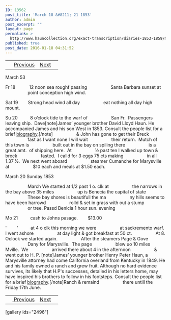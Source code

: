 ```yaml
---
ID: 13562
post_title: 'March 18 &#8211; 21 1853'
author: admin
post_excerpt: ""
layout: page
permalink: >
  http://www.hauncollection.org/exact-transcription/diaries-1853-1859/march-18-21-1853/
published: true
post_date: 2016-01-18 04:31:52
---
```

<table style="width: 100%;" align="center">
<tbody>
<tr>
<td> <a href="http://www.hauncollection.org/version-2/diaries-1853-1859/october-22-october-29-1857/"><img src="https://lh3.googleusercontent.com/-EFJpxxNiPNw/VqgtWBCZrMI/AAAAAAAAAFU/WfY4lPFWWkg/s800-Ic42/Soeb-Plain-Arrows-8-10px.png" alt="" width="10" height="10" /></a> <a href="http://www.hauncollection.org/diaries-1853-1859/13556-2/">Previous</a></td>
<td style="text-align: right;"><a href="http://www.hauncollection.org/diaries-1853-1859/march-21-june-20-1853/">Next</a> <a href="http://www.hauncollection.org/diaries-1853-1859/march-21-june-20-1853/"><img src="https://lh3.googleusercontent.com/-67k0cYlpXHw/VqgtWKz1MXI/AAAAAAAAAFU/k9PW_Piyurk/s800-Ic42/Soeb-Plain-Arrows-5-10px.png" alt="" width="10" height="10" /></a></td>
</tr>
</tbody>
</table>
March 53

Fr 18           12 noon sea roughf passing
<span style="margin-left: 70px;">Santa Barbara sunset at
<span style="margin-left: 70px;">point conception high wind.</span></span>

Sat 19        Strong head wind all day
<span style="margin-left: 70px;">eat nothing all day high mount.</span>

Su 20          8 o’clock tide to the warf of
<span style="margin-left: 70px;">San Fr.  Passengers leaving ship.  Dave[note]James’ younger brother David Lloyd Haun. He accompanied James and his son West in 1853. Consult the people list for a brief <a title="Dave Haun" href="http://www.hauncollection.org/version-3/list-of-people/#Dave%20Haun" target="_blank" rel="noopener noreferrer">biography</a>.[/note]
<span style="margin-left: 70px;">&amp; John has gone to get their Breck
<span style="margin-left: 70px;">fast as I want none I will wait
<span style="margin-left: 70px;">their return.  Mutch of this town is
<span style="margin-left: 70px;">built out in the bay on spiling there
<span style="margin-left: 70px;">is a great amt.  of shipping here.  At
<span style="margin-left: 70px;">½ past ten I walked up town &amp; breck
<span style="margin-left: 70px;">fasted.  I calld for 3 eggs 75 cts making
<span style="margin-left: 70px;">in all  1.37 ½.  We next went aboard
<span style="margin-left: 70px;">steamer Cumanche for Marysville at
<span style="margin-left: 70px;">$10 each and meals at $1.50 each.</span></span></span></span></span></span></span></span></span></span></span>

March 20 Sunday 1853

<span style="margin-left: 70px;">March We started at 1/2 past 1 o. clk at
<span style="margin-left: 70px;">the narrows in the bay above 35 miles
<span style="margin-left: 70px;">up is Benecia the capital of state
<span style="margin-left: 70px;">These bay shores is beautifull the ma
<span style="margin-left: 70px;">ny hills seems to have been harrowd
<span style="margin-left: 70px;">rolld &amp; set in grass with out a stump
<span style="margin-left: 70px;">or tree. Passd Benicia 1 hour sun. evening</span></span></span></span></span></span></span>

Mo 21          cash to Johns pasage.        $13.00

'        '          at 4 o clk this morning we were
<span style="margin-left: 70px;">at sackremento warf.  I went ashore
<span style="margin-left: 70px;">at day light &amp; got breakfast at 50 ct.
<span style="margin-left: 70px;">At 8. Oclock we started again.
<span style="margin-left: 70px;">After the steamers Page &amp; Gove
<span style="margin-left: 70px;">Dany for Marysville.  The page
<span style="margin-left: 70px;">blew uo 10 miles Mville.  We
<span style="margin-left: 70px;">arrived there about 4 in the afternoon
<span style="margin-left: 70px;">&amp; went out to H. P. [note]James’ younger brother Henry Peter Haun, a Marysville attorney had come California overland from Kentucky in 1849. He and his family owned a ranch and grew fruit. Although no hard evidence survives, its likely that H.P's successes, detailed in his letters home, may have inspired his brothers to follow in his footsteps. Consult the people list for a brief <a title="H.P. Haun" href="http://www.hauncollection.org/version-3/list-of-people/#H.P.%20Haun" target="_blank" rel="noopener noreferrer">biography</a>.[/note]Ranch &amp; remaind
<span style="margin-left: 70px;">there untill the Friday 17th June.</span></span></span></span></span></span></span></span></span>
<table style="width: 100%;" align="center">
<tbody>
<tr>
<td> <a href="http://www.hauncollection.org/version-2/diaries-1853-1859/october-22-october-29-1857/"><img src="https://lh3.googleusercontent.com/-EFJpxxNiPNw/VqgtWBCZrMI/AAAAAAAAAFU/WfY4lPFWWkg/s800-Ic42/Soeb-Plain-Arrows-8-10px.png" alt="" width="10" height="10" /></a><a href="http://www.hauncollection.org/diaries-1853-1859/13556-2/"> Previous</a></td>
<td style="text-align: right;"><a href="http://www.hauncollection.org/diaries-1853-1859/march-21-june-20-1853/">Next</a> <a href="http://www.hauncollection.org/diaries-1853-1859/march-21-june-20-1853/"><img src="https://lh3.googleusercontent.com/-67k0cYlpXHw/VqgtWKz1MXI/AAAAAAAAAFU/k9PW_Piyurk/s800-Ic42/Soeb-Plain-Arrows-5-10px.png" alt="" width="10" height="10" /></a></td>
</tr>
</tbody>
</table>
[gallery ids="2496"]